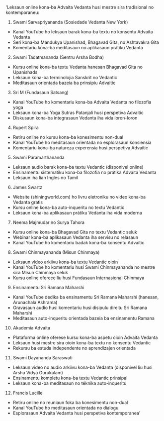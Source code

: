'Leksaun online kona-ba Advaita Vedanta husi mestre sira tradisional no kontemporaneu:

1. Swami Sarvapriyananda (Sosiedade Vedanta New York)
- Kanal YouTube ho leksaun barak kona-ba textu no konsentu Advaita Vedanta
- Seri kona-ba Mandukya Upanishad, Bhagavad Gita, no Ashtavakra Gita
- Komentariu kona-ba meditasaun no aplikasaun prátiku Vedanta

2. Swami Tadatmananda (Sentru Arsha Bodha)
- Kursu online kona-ba textu Vedanta hanesan Bhagavad Gita no Upanishads
- Leksaun kona-ba terminolojia Sanskrit no Vedantic
- Meditasaun orientada bazeia ba prinsipiu Advaitic

3. Sri M (Fundasaun Satsang)
- Kanal YouTube ho komentariu kona-ba Advaita Vedanta no filozofia yoga
- Leksaun kona-ba Yoga Sutras Patanjali husi perspetiva Advaitic
- Diskusaun kona-ba integrasaun Vedanta iha vida loron-loron

4. Rupert Spira
- Retiru online no kursu kona-ba konesimentu non-dual
- Kanal YouTube ho meditasaun orientada no esplorasaun konsiensia
- Komentariu kona-ba natureza experensia husi perspetiva Advaitic

5. Swami Paramarthananda
- Leksaun audio barak kona-ba textu Vedantic (disponivel online)
- Ensinamentu sistematiku kona-ba filozofia no prátika Advaita Vedanta
- Leksaun iha lian Ingles no Tamil

6. James Swartz
- Website (shiningworld.com) ho livru eletroniku no video kona-ba Vedanta gratis
- Kursu online kona-ba auto-inqueritu no textu Vedantic
- Leksaun kona-ba aplikasaun prátiku Vedanta iha vida moderna

7. Neema Majmudar no Surya Tahora
- Kursu online kona-ba Bhagavad Gita no textu Vedantic seluk
- Webinar kona-ba aplikasaun Vedanta iha servisu no relasaun
- Kanal YouTube ho komentariu badak kona-ba konsentu Advaitic

8. Swami Chinmayananda (Misun Chinmaya)
- Leksaun video arkiivu kona-ba textu Vedantic oioin
- Kanal YouTube ho komentariu husi Swami Chinmayananda no mestre sira Misun Chinmaya seluk
- Kursu online oferece liu husi Fundasaun Internasional Chinmaya

9. Ensinamentu Sri Ramana Maharshi
- Kanal YouTube dedika ba ensinamentu Sri Ramana Maharshi (hanesan, Arunachala Ashrama)
- Gravasaun audio husi komentariu husi disipulu direitu Sri Ramana Maharshi
- Meditasaun auto-inqueritu orientada bazeia ba ensinamentu Ramana

10. Akademia Advaita
- Plataforma online oferese kursu kona-ba aspetu oioin Advaita Vedanta
- Leksaun husi mestre sira oioin kona-ba textu no konsentu Vedantic
- Rekursu ba estuda independente no aprendizajen orientada

11. Swami Dayananda Saraswati
- Leksaun video no audio arkiivu kona-ba Vedanta (disponivel liu husi Arsha Vidya Gurukulam)
- Ensinamentu kompletu kona-ba textu Vedantic prinsipal
- Leksaun kona-ba meditasaun no téknika auto-inqueritu

12. Francis Lucille
- Retiru online no reuniaun foka ba konesimentu non-dual
- Kanal YouTube ho meditasaun orientada no dialogu
- Esplorasaun Advaita Vedanta husi perspetiva kontemporanea'